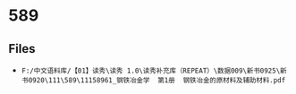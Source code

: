 # 589

## Files

- `F:/中文语料库/【01】读秀\读秀 1.0\读秀补充库（REPEAT）\数据009\新书0925\新书0920\111\589\11158961_钢铁冶金学  第1册  钢铁冶金的原材料及辅助材料.pdf`
